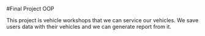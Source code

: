 #Final Project OOP

This project is vehicle workshops that we can service our vehicles. We save users data with their vehicles and we can generate report from it. 
